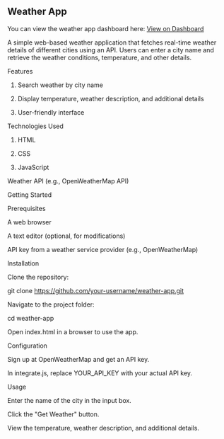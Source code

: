 ## Weather App

You can view the weather app dashboard here: [View on Dashboard](https://siddhantjain1077.github.io/Weather-Website-API-/)

A simple web-based weather application that fetches real-time weather details of different cities using an API. Users can enter a city name and retrieve the weather conditions, temperature, and other details.

Features

1. Search weather by city name

2. Display temperature, weather description, and additional details

3. User-friendly interface

Technologies Used

1. HTML

2. CSS

3. JavaScript

Weather API (e.g., OpenWeatherMap API)

Getting Started

Prerequisites

A web browser

A text editor (optional, for modifications)

API key from a weather service provider (e.g., OpenWeatherMap)

Installation

Clone the repository:

git clone https://github.com/your-username/weather-app.git

Navigate to the project folder:

cd weather-app

Open index.html in a browser to use the app.

Configuration

Sign up at OpenWeatherMap and get an API key.

In integrate.js, replace YOUR_API_KEY with your actual API key.

Usage

Enter the name of the city in the input box.

Click the "Get Weather" button.

View the temperature, weather description, and additional details.

